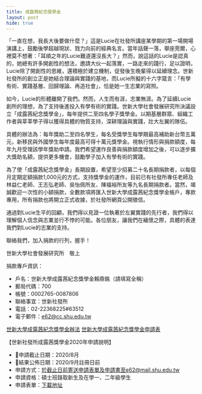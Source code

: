 ```yaml
---
title: 成露茜紀念獎學金
layout: post
hide: true
---
```


「一直在想，我長大後要做什麼？」這是Lucie在社發所講座某學期的第一場開場演講上，鼓勵後學超越現狀、戮力向前的經典名言。當年話聲一落，舉座莞爾，心裡莫不想著：「耳順之年的Lucie難道還沒長大？」然而，說這話的Lucie是認真的，她總有許多開創性的想法，邀請大伙一起落實，一路走來的踐行，足以證明，Lucie除了開創性的思維，還積極於建立機制，促發後生晚輩得以延續理念。世新社發所的創立正是她結合理論與實踐的基地，而Lucie所擬的十六字箴言：「有學有術、實踐基層、回歸理論、再造社會」，恰是她一生志業的寫照。

如今，Lucie的形體離開了我們。然而，人生而有涯，志業無涯。為了延續Lucie創所的理想，為了支持後進投入有學有術的實踐。世新大學社會發展研究所決議設立「成露茜紀念獎學金」，每年提供二至四名學子獎學金。以期基層群眾、組織工作者與莘莘學子得以獲得具體的物質支持，深耕理論與實踐，壯大左翼的隊伍。

具體的辦法為：每年獎助二至四名學生，每名受獎學生每學期最高補助新台幣五萬元，新移民與外國學生每年度最高可得十萬元獎學金。視執行情形與捐款額度，每年九月受理該學年獎助申請。我們希望運作良善與捐款額度增加之後，可以逐步擴大獎助名額，提供更多機會，鼓勵學子加入有學有術的實踐。

為了使「成露茜紀念獎學金」長期設置，希望至少招募二十名長期捐款者，以每個月定期定額捐款1,000元的方式，支持獎學金的運作，目前已有社發所專任老師及林益仁老師、王志弘老師、吳怡佩所友、陳福裕所友等九名長期捐款者。當然，竭誠歡迎一次性的小額捐款，全數款項將匯入世新大學成露茜紀念獎學金帳戶，專款專用，所有捐款也將開立正式收據，於社發所網頁公開徵信。

通過對Lucie生平的回顧，我們得以見證一位執著於左翼實踐的先行者，我們得以理解個人信念與志業並行不悖的可能。各位朋友，讓我們在緬懷之際，具體的表達我們對Lucie的志業的支持。

聯絡我們，加入捐款的行列，握手！

世新大學社會發展研究所　敬上

捐款專戶資訊：
- 戶名：世新大學成露茜紀念獎學金賴鼎銘（請填寫全稱）
- 郵局代碼：700
- 帳號：0002765-0087806
- 聯絡事宜：世新社發所
- 電話：02-22368225#63512
- 電子郵件：e62@cc.shu.edu.tw

<p class="main_text"><a href="../download/rule991125.doc" title="世新大學成露茜紀念獎學金辦法">世新大學成露茜紀念獎學金辦法</a> <a href="../download/form991125.doc" title="世新大學成露茜紀念獎學金申請表">世新大學成露茜紀念獎學金申請表</a></p>

【世新社發所成露茜獎學金2020年申請說明】  

- 📅申請截止日期：2020/8月
- 📅結果公佈日期：2020/9月註冊日前
- 申請方式：於截止日前寄送申請表單及申請書至e62@mail.shu.edu.tw
- 申請資格：碩士班錄取新生及在學一、二年級學生
- 申請表單：[下載地址](https://e62.shu.edu.tw/download/form991125.doc)